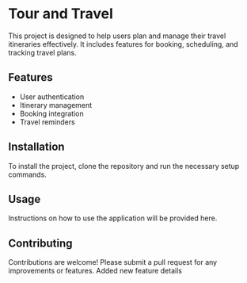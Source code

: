 # Tour and Travel

This project is designed to help users plan and manage their travel itineraries effectively. It includes features for booking, scheduling, and tracking travel plans.

## Features
- User authentication
- Itinerary management
- Booking integration
- Travel reminders

## Installation
To install the project, clone the repository and run the necessary setup commands.

## Usage
Instructions on how to use the application will be provided here.

## Contributing
Contributions are welcome! Please submit a pull request for any improvements or features.
A d d e d   n e w   f e a t u r e   d e t a i l s  
 